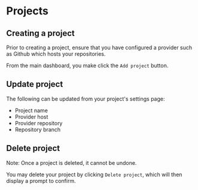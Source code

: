 # Projects

## Creating a project

Prior to creating a project, ensure that you have configured a provider such as Github which hosts your repositories.

From the main dashboard, you make click the `Add project` button.

## Update project

The following can be updated from your project's settings page:

* Project name
* Provider host
* Provider repository
* Repository branch

## Delete project

Note: Once a project is deleted, it cannot be undone.

You may delete your project by clicking `Delete project`, which will then display a prompt to confirm.
